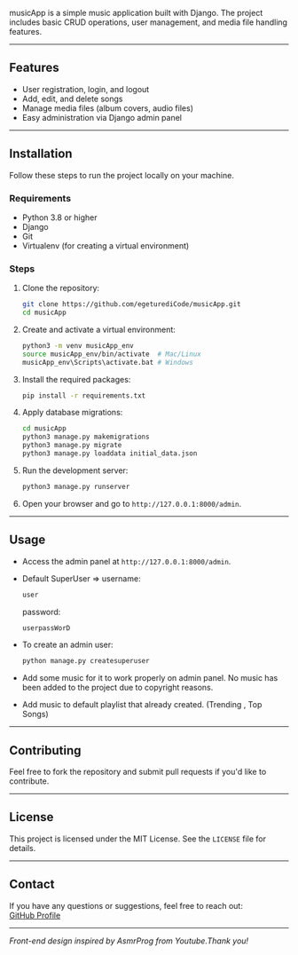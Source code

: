 
musicApp is a simple music application built with Django. The project includes basic CRUD operations, user management, and media file handling features.

---

## Features

- User registration, login, and logout  
- Add, edit, and delete songs  
- Manage media files (album covers, audio files)  
- Easy administration via Django admin panel

---

##  Installation

Follow these steps to run the project locally on your machine.

### Requirements

- Python 3.8 or higher
- Django
- Git  
- Virtualenv (for creating a virtual environment)

### Steps

1. Clone the repository:
    ```bash
    git clone https://github.com/egeturediCode/musicApp.git
    cd musicApp
    ```

2. Create and activate a virtual environment:
    ```bash
    python3 -m venv musicApp_env
    source musicApp_env/bin/activate  # Mac/Linux
    musicApp_env\Scripts\activate.bat # Windows
    ```

3. Install the required packages:
    ```bash
    pip install -r requirements.txt
    ```

4. Apply database migrations:
    ```bash
    cd musicApp
    python3 manage.py makemigrations
    python3 manage.py migrate
    python3 manage.py loaddata initial_data.json
    ```

5. Run the development server:
    ```bash
    python3 manage.py runserver
    ```

6. Open your browser and go to `http://127.0.0.1:8000/admin`.

---

## Usage

- Access the admin panel at `http://127.0.0.1:8000/admin`.
- Default SuperUser =>
    username:
    ```bash
    user
    ```
    password:
    ```bash
    userpassWorD
    ```
- To create an admin user:
    ```bash
    python manage.py createsuperuser
    ```

- Add some music for it to work properly on admin panel. 
No music has been added to the project due to copyright reasons.

- Add music to default playlist that already created. (Trending , Top Songs)

---

## Contributing

Feel free to fork the repository and submit pull requests if you'd like to contribute.

---

## License

This project is licensed under the MIT License. See the `LICENSE` file for details.

---

## Contact

If you have any questions or suggestions, feel free to reach out:  
[GitHub Profile](https://github.com/egeturediCode)

---

*Front-end design inspired by AsmrProg from Youtube.Thank you!*
